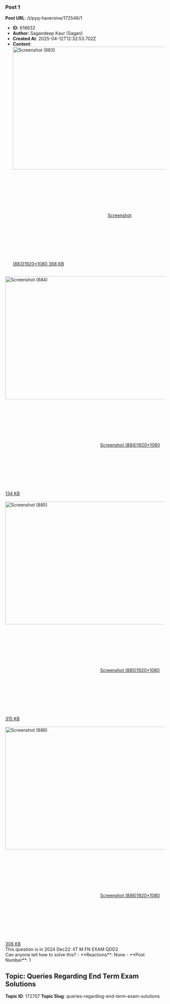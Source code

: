 ### Post 1
**Post URL**: /t/pyq-haversine/172546/1
- **ID**: 618632
- **Author**: Sagandeep Kaur (Sagan)
- **Created At**: 2025-04-12T12:32:53.702Z
- **Content**:  
  <div class="lightbox-wrapper"><a class="lightbox" href="https://europe1.discourse-cdn.com/flex013/uploads/iitm/original/3X/e/c/ec056436956f57e59ec82e28ba057bcac702e5b9.png" data-download-href="/uploads/short-url/xFWew9yxXiAf0RYldrLYeK0vB5D.png?dl=1" title="Screenshot (883)" rel="noopener nofollow ugc"><img src="https://europe1.discourse-cdn.com/flex013/uploads/iitm/optimized/3X/e/c/ec056436956f57e59ec82e28ba057bcac702e5b9_2_690x388.png" alt="Screenshot (883)" data-base62-sha1="xFWew9yxXiAf0RYldrLYeK0vB5D" width="690" height="388" srcset="https://europe1.discourse-cdn.com/flex013/uploads/iitm/optimized/3X/e/c/ec056436956f57e59ec82e28ba057bcac702e5b9_2_690x388.png, https://europe1.discourse-cdn.com/flex013/uploads/iitm/optimized/3X/e/c/ec056436956f57e59ec82e28ba057bcac702e5b9_2_1035x582.png 1.5x, https://europe1.discourse-cdn.com/flex013/uploads/iitm/optimized/3X/e/c/ec056436956f57e59ec82e28ba057bcac702e5b9_2_1380x776.png 2x" data-dominant-color="252525"><div class="meta"><svg class="fa d-icon d-icon-far-image svg-icon" aria-hidden="true"><use href="#far-image"></use></svg><span class="filename">Screenshot (883)</span><span class="informations">1920×1080 368 KB</span><svg class="fa d-icon d-icon-discourse-expand svg-icon" aria-hidden="true"><use href="#discourse-expand"></use></svg></div></a></div><br>
<div class="lightbox-wrapper"><a class="lightbox" href="https://europe1.discourse-cdn.com/flex013/uploads/iitm/original/3X/b/b/bbcfe87fc66baeed2b84b5fa886be843839c8f04.jpeg" data-download-href="/uploads/short-url/qNsJ9lnqvnyPQeMwALzzJDD2lTu.jpeg?dl=1" title="Screenshot (884)" rel="noopener nofollow ugc"><img src="https://europe1.discourse-cdn.com/flex013/uploads/iitm/optimized/3X/b/b/bbcfe87fc66baeed2b84b5fa886be843839c8f04_2_690x388.jpeg" alt="Screenshot (884)" data-base62-sha1="qNsJ9lnqvnyPQeMwALzzJDD2lTu" width="690" height="388" srcset="https://europe1.discourse-cdn.com/flex013/uploads/iitm/optimized/3X/b/b/bbcfe87fc66baeed2b84b5fa886be843839c8f04_2_690x388.jpeg, https://europe1.discourse-cdn.com/flex013/uploads/iitm/optimized/3X/b/b/bbcfe87fc66baeed2b84b5fa886be843839c8f04_2_1035x582.jpeg 1.5x, https://europe1.discourse-cdn.com/flex013/uploads/iitm/optimized/3X/b/b/bbcfe87fc66baeed2b84b5fa886be843839c8f04_2_1380x776.jpeg 2x" data-dominant-color="5D5C5B"><div class="meta"><svg class="fa d-icon d-icon-far-image svg-icon" aria-hidden="true"><use href="#far-image"></use></svg><span class="filename">Screenshot (884)</span><span class="informations">1920×1080 134 KB</span><svg class="fa d-icon d-icon-discourse-expand svg-icon" aria-hidden="true"><use href="#discourse-expand"></use></svg></div></a></div><br>
<div class="lightbox-wrapper"><a class="lightbox" href="https://europe1.discourse-cdn.com/flex013/uploads/iitm/original/3X/1/2/12e0850750ac2455a741c15bc7af8afb42e74fb8.png" data-download-href="/uploads/short-url/2GZCMKhSPtUSBuszG1LwyNQO7LG.png?dl=1" title="Screenshot (885)" rel="noopener nofollow ugc"><img src="https://europe1.discourse-cdn.com/flex013/uploads/iitm/optimized/3X/1/2/12e0850750ac2455a741c15bc7af8afb42e74fb8_2_690x388.png" alt="Screenshot (885)" data-base62-sha1="2GZCMKhSPtUSBuszG1LwyNQO7LG" width="690" height="388" srcset="https://europe1.discourse-cdn.com/flex013/uploads/iitm/optimized/3X/1/2/12e0850750ac2455a741c15bc7af8afb42e74fb8_2_690x388.png, https://europe1.discourse-cdn.com/flex013/uploads/iitm/optimized/3X/1/2/12e0850750ac2455a741c15bc7af8afb42e74fb8_2_1035x582.png 1.5x, https://europe1.discourse-cdn.com/flex013/uploads/iitm/optimized/3X/1/2/12e0850750ac2455a741c15bc7af8afb42e74fb8_2_1380x776.png 2x" data-dominant-color="222221"><div class="meta"><svg class="fa d-icon d-icon-far-image svg-icon" aria-hidden="true"><use href="#far-image"></use></svg><span class="filename">Screenshot (885)</span><span class="informations">1920×1080 315 KB</span><svg class="fa d-icon d-icon-discourse-expand svg-icon" aria-hidden="true"><use href="#discourse-expand"></use></svg></div></a></div><br>
<div class="lightbox-wrapper"><a class="lightbox" href="https://europe1.discourse-cdn.com/flex013/uploads/iitm/original/3X/d/b/dbc48b38657ebbba8ddaf78f346cba73b1d9b032.png" data-download-href="/uploads/short-url/vm9ES7tI4ZbPvvOh0fFQ6wAgMtI.png?dl=1" title="Screenshot (886)" rel="noopener nofollow ugc"><img src="https://europe1.discourse-cdn.com/flex013/uploads/iitm/optimized/3X/d/b/dbc48b38657ebbba8ddaf78f346cba73b1d9b032_2_690x388.png" alt="Screenshot (886)" data-base62-sha1="vm9ES7tI4ZbPvvOh0fFQ6wAgMtI" width="690" height="388" srcset="https://europe1.discourse-cdn.com/flex013/uploads/iitm/optimized/3X/d/b/dbc48b38657ebbba8ddaf78f346cba73b1d9b032_2_690x388.png, https://europe1.discourse-cdn.com/flex013/uploads/iitm/optimized/3X/d/b/dbc48b38657ebbba8ddaf78f346cba73b1d9b032_2_1035x582.png 1.5x, https://europe1.discourse-cdn.com/flex013/uploads/iitm/optimized/3X/d/b/dbc48b38657ebbba8ddaf78f346cba73b1d9b032_2_1380x776.png 2x" data-dominant-color="232322"><div class="meta"><svg class="fa d-icon d-icon-far-image svg-icon" aria-hidden="true"><use href="#far-image"></use></svg><span class="filename">Screenshot (886)</span><span class="informations">1920×1080 308 KB</span><svg class="fa d-icon d-icon-discourse-expand svg-icon" aria-hidden="true"><use href="#discourse-expand"></use></svg></div></a></div>
This question is in 2024 Dec22: IIT M FN EXAM QDD2<br>
Can anyone tell how to solve this?
- **Reactions**: None
- **Post Number**: 1

## Topic: Queries Regarding End Term Exam Solutions
**Topic ID**: 172707
**Topic Slug**: queries-regarding-end-term-exam-solutions

